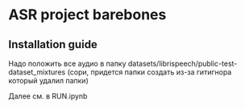 # ASR project barebones

## Installation guide

Надо положить все аудио в папку datasets/librispeech/public-test-dataset_mixtures (сори, придется папки создать из-за гитигнора который удалил папки)

Далее см. в RUN.ipynb
